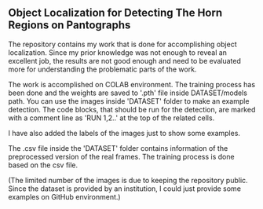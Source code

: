 ## Object Localization for Detecting The Horn Regions on Pantographs

The repository contains my work that is done for accomplishing object localization. Since my prior knowledge was not enough to reveal an excellent job, the results are not good enough and need to be evaluated more for understanding the problematic parts of the work.

The work is accomplished on COLAB environment. The training process has been done and the weights are saved to '.pth' file inside DATASET/models path. You can use the images inside 'DATASET' folder to make an example detection. The code blocks, that should be run for the detection, are marked with a comment line as 'RUN 1,2..' at the top of the related cells.

I have also added the labels of the images just to show some examples. 

The .csv file inside the 'DATASET' folder contains information of the preprocessed version of the real frames. The training process is done based on the csv file.

(The limited number of the images is due to keeping the repository public. Since the dataset is provided by an institution, I could just provide some examples on GitHub environment.)
